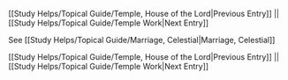 [[Study Helps/Topical Guide/Temple, House of the Lord|Previous Entry]]  ||  [[Study Helps/Topical Guide/Temple Work|Next Entry]]

 See [[Study Helps/Topical Guide/Marriage, Celestial|Marriage, Celestial]]

[[Study Helps/Topical Guide/Temple, House of the Lord|Previous Entry]]  ||  [[Study Helps/Topical Guide/Temple Work|Next Entry]]
